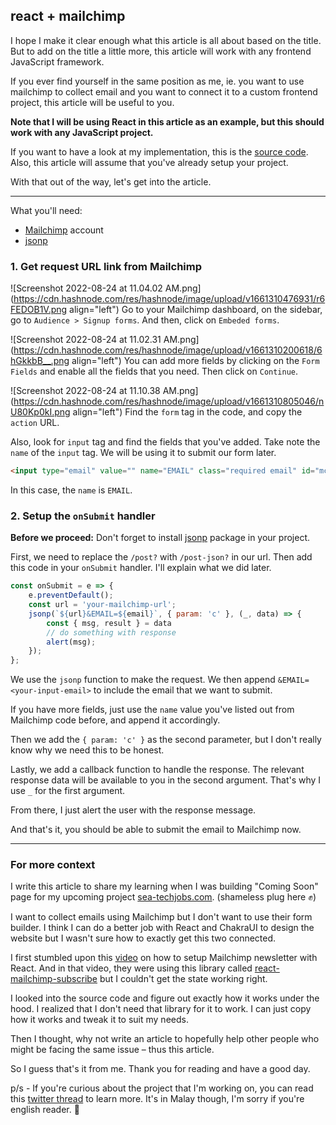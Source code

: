 ## react + mailchimp

I hope I make it clear enough what this article is all about based on the title. But to add on the title a little more, this article will work with any frontend JavaScript framework.

If you ever find yourself in the same position as me, ie. you want to use mailchimp to collect email and you want to connect it to a custom frontend project, this article will be useful to you.

**Note that I will be using React in this article as an example, but this should work with any JavaScript project.**

If you want to have a look at my implementation, this is the [source code](https://github.com/afrieirham/react-mailchimp). Also, this article will assume that you've already setup your project.

With that out of the way, let's get into the article.

----

What you'll need:
- [Mailchimp](https://login.mailchimp.com/signup/) account
- [jsonp](https://www.npmjs.com/package/jsonp)


### 1. Get request URL link from Mailchimp
![Screenshot 2022-08-24 at 11.04.02 AM.png](https://cdn.hashnode.com/res/hashnode/image/upload/v1661310476931/r6FEDOB1V.png align="left")
Go to your Mailchimp dashboard, on the sidebar, go to `Audience > Signup forms`. And then, click on `Embeded forms`.


![Screenshot 2022-08-24 at 11.02.31 AM.png](https://cdn.hashnode.com/res/hashnode/image/upload/v1661310200618/6hGkkbB__.png align="left")
You can add more fields by clicking on the `Form Fields` and enable all the fields that you need. Then click on `Continue`.


![Screenshot 2022-08-24 at 11.10.38 AM.png](https://cdn.hashnode.com/res/hashnode/image/upload/v1661310805046/nU80Kp0kI.png align="left")
Find the `form` tag in the code, and copy the `action` URL.

Also, look for `input` tag and find the fields that you've added. Take note the `name` of the `input` tag. We will be using it to submit our form later.

```html
<input type="email" value="" name="EMAIL" class="required email" id="mce-EMAIL" required>
```

In this case, the `name` is `EMAIL`.

### 2. Setup the `onSubmit` handler

**Before we proceed:** Don't forget to install [jsonp](https://www.npmjs.com/package/jsonp) package in your project.

First, we need to replace the `/post?` with `/post-json?` in our url. Then add this code in your `onSubmit` handler. I'll explain what we did later.

```js
const onSubmit = e => {
    e.preventDefault();
    const url = 'your-mailchimp-url';
    jsonp(`${url}&EMAIL=${email}`, { param: 'c' }, (_, data) => {
        const { msg, result } = data
        // do something with response
        alert(msg);
    });
};
```

We use the `jsonp` function to make the request. We then append `&EMAIL=<your-input-email>` to include the email that we want to submit.

If you have more fields, just use the `name` value you've listed out from Mailchimp code before, and append it accordingly.

Then we add the `{ param: 'c' }` as the second parameter, but I don't really know why we need this to be honest. 

Lastly, we add a callback function to handle the response. The relevant response data will be available to you in the second argument. That's why I use `_` for the first argument.

From there, I just alert the user with the response message.

And that's it, you should be able to submit the email to Mailchimp now.

---

### For more context

I write this article to share my learning when I was building "Coming Soon" page for my upcoming project [sea-techjobs.com](https://sea-techjobs.com). (shameless plug here ✊)

I want to collect emails using Mailchimp but I don't want to use their form builder. I think I can do a better job with React and ChakraUI to design the website but I wasn't sure how to exactly get this two connected.

I first stumbled upon this [video](https://youtu.be/kNiHE-FoA1c) on how to setup Mailchimp newsletter with React. And in that video, they were using this library called [react-mailchimp-subscribe](https://www.npmjs.com/package/react-mailchimp-subscribe) but I couldn't get the state working right.

I looked into the source code and figure out exactly how it works under the hood. I realized that I don't need that library for it to work. I can just copy how it works and tweak it to suit my needs.

Then I thought, why not write an article to hopefully help other people who might be facing the same issue – thus this article.

So I guess that's it from me. Thank you for reading and have a good day.

p/s - If you're curious about the project that I'm working on, you can read this [twitter thread](https://twitter.com/afrieirham_/status/1561369652067938304) to learn more. It's in Malay though, I'm sorry if you're english reader. 🤧


